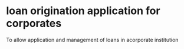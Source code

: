 # loan origination application for corporates
To allow application and management of loans in acorporate institution 
